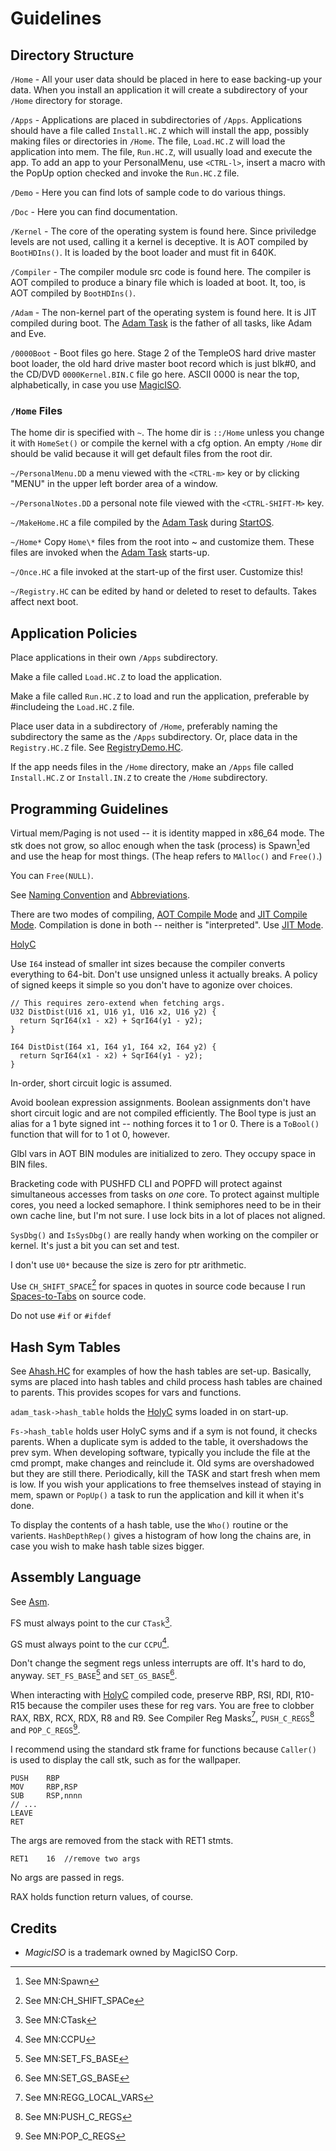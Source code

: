 # Guidelines
## Directory Structure

`/Home` - All your user data should be placed in here to ease backing-up your data. When you install an application it will create a subdirectory of your `/Home` directory for storage.

`/Apps` - Applications are placed in subdirectories of `/Apps`. Applications should have a file called `Install.HC.Z` which will install the app, possibly making files or directories in `/Home`. The file, `Load.HC.Z` will load the application into mem. The file, `Run.HC.Z`, will usually load and execute the app. To add an app to your PersonalMenu, use `<CTRL-l>`, insert a macro with the PopUp option checked and invoke the `Run.HC.Z` file.

`/Demo` - Here you can find lots of sample code to do various things.

`/Doc` - Here you can find documentation.

`/Kernel` - The core of the operating system is found here. Since priviledge levels are not used, calling it a kernel is deceptive. It is AOT compiled by `BootHDIns()`. It is loaded by the boot loader and must fit in 640K.

`/Compiler` - The compiler module src code is found here. The compiler is AOT compiled to produce a binary file which is loaded at boot. It, too, is AOT compiled by `BootHDIns()`.

`/Adam` - The non-kernel part of the operating system is found here. It is JIT compiled during boot. The [Adam Task](./Glossary.md) is the father of all tasks, like Adam and Eve.

`/0000Boot` - Boot files go here. Stage 2 of the TempleOS hard drive master boot loader, the old hard drive master boot record which is just blk#0, and the CD/DVD `0000Kernel.BIN.C` file go here. ASCII 0000 is near the top, alphabetically, in case you use [MagicISO](http://www.magiciso.com).

### `/Home` Files

The home dir is specified with `~`. The home dir is `::/Home` unless you change it with `HomeSet()` or compile the kernel with a cfg option. An empty `/Home` dir should be valid because it will get default files from the root dir. 

`~/PersonalMenu.DD` a menu viewed with the `<CTRL-m>` key or by clicking "MENU" in the upper left border area of a window.

`~/PersonalNotes.DD` a personal note file viewed with the `<CTRL-SHIFT-M>` key.

`~/MakeHome.HC` a file compiled by the [Adam Task](./Glossary.md) during [StartOS](https://github.com/cia-foundation/TempleOS/blob/c26482bb6ad3f80106d28504ec5db3c6a360732c/StartOS.HC).

`~/Home*` Copy `Home\*` files from the root into ~ and customize them. These files are invoked when the [Adam Task](./Glossary.md) starts-up.

`~/Once.HC` a file invoked at the start-up of the first user. Customize this!

`~/Registry.HC` can be edited by hand or deleted to reset to defaults. Takes affect next boot.



## Application Policies

Place applications in their own `/Apps` subdirectory.

Make a file called `Load.HC.Z` to load the application.

Make a file called `Run.HC.Z` to load and run the application, preferable by #includeing the `Load.HC.Z` file.

Place user data in a subdirectory of `/Home`, preferably naming the subdirectory the same as the `/Apps` subdirectory. Or, place data in the `Registry.HC.Z` file. See [RegistryDemo.HC](https://github.com/cia-foundation/TempleOS/blob/c26482bb6ad3f80106d28504ec5db3c6a360732c/Demo/RegistryDemo.HC).

If the app needs files in the `/Home` directory, make an `/Apps` file called `Install.HC.Z` or `Install.IN.Z` to create the `/Home` subdirectory.
 
## Programming Guidelines

Virtual mem/Paging is not used -- it is identity mapped in x86_64 mode. The stk does not grow, so alloc enough when the task (process) is Spawn[^1]ed and use the heap for most things. (The heap refers to `MAlloc()` and `Free()`.)

You can `Free(NULL)`.

See [Naming Convention](./Glossary.md) and [Abbreviations](./Glossary.md).

There are two modes of compiling, [AOT Compile Mode](./Glossary.md) and [JIT Compile Mode](./Glossary.md). Compilation is done in both -- neither is "interpreted". Use [JIT Mode](./Glossary.md).

[HolyC](./HolyC.md)

Use `I64` instead of smaller int sizes because the compiler converts everything to 64-bit. Don't use unsigned unless it actually breaks. A policy of signed keeps it simple so you don't have to agonize over choices.

```holyc
// This requires zero-extend when fetching args.
U32 DistDist(U16 x1, U16 y1, U16 x2, U16 y2) {
  return SqrI64(x1 - x2) + SqrI64(y1 - y2);
}

I64 DistDist(I64 x1, I64 y1, I64 x2, I64 y2) {
  return SqrI64(x1 - x2) + SqrI64(y1 - y2);
}
```
In-order, short circuit logic is assumed.

Avoid boolean expression assignments. Boolean assignments don't have short circuit logic and are not compiled efficiently. The Bool type is just an alias for a 1 byte signed int -- nothing forces it to 1 or 0. There is a `ToBool()` function that will for to 1 ot 0, however.

Glbl vars in AOT BIN modules are initialized to zero. They occupy space in BIN files.

Bracketing code with PUSHFD CLI and POPFD will protect against simultaneous accesses from tasks on *one* core. To protect against multiple cores, you need a locked semaphore. I think semiphores need to be in their own cache line, but I'm not sure. I use lock bits in a lot of places not aligned.

`SysDbg()` and `IsSysDbg()` are really handy when working on the compiler or kernel. It's just a bit you can set and test.

I don't use `U0*` because the size is zero for ptr arithmetic.

Use `CH_SHIFT_SPACE`[^2] for spaces in quotes in source code because I run [Spaces-to-Tabs](https://github.com/cia-foundation/TempleOS/blob/c26482bb6ad3f80106d28504ec5db3c6a360732c/Adam/Opt/Utils/StrUtils.HC) on source code.

Do not use `#if` or `#ifdef`

## Hash Sym Tables

See [Ahash.HC](https://github.com/cia-foundation/TempleOS/blob/c26482bb6ad3f80106d28504ec5db3c6a360732c/Adam/AHash.HC) for examples of how the hash tables are set-up. Basically, syms are placed into hash tables and child process hash tables are chained to parents. This provides scopes for vars and functions.

`adam_task->hash_table` holds the [HolyC](./HolyC.md) syms loaded in on start-up.

`Fs->hash_table` holds user HolyC syms and if a sym is not found, it checks parents. When a duplicate sym is added to the table, it overshadows the prev sym. When developing software, typically you include the file at the cmd prompt, make changes and reinclude it. Old syms are overshadowed but they are still there. Periodically, kill the TASK and start fresh when mem is low. If you wish your applications to free themselves instead of staying in mem, spawn or `PopUp()` a task to run the application and kill it when it's done.

To display the contents of a hash table, use the `Who()` routine or the varients. `HashDepthRep()` gives a histogram of how long the chains are, in case you wish to make hash table sizes bigger.

## Assembly Language

See [Asm](./Asm.md).

FS must always point to the cur `CTask`[^3].

GS must always point to the cur `CCPU`[^4].

Don't change the segment regs unless interrupts are off. It's hard to do, anyway. `SET_FS_BASE`[^5] and `SET_GS_BASE`[^6].

When interacting with [HolyC](./HolyC.md) compiled code, preserve RBP, RSI, RDI, R10-R15 because the compiler uses these for reg vars. You are free to clobber RAX, RBX, RCX, RDX, R8 and R9. See Compiler Reg Masks[^7], `PUSH_C_REGS`[^8] and `POP_C_REGS`[^9].

I recommend using the standard stk frame for functions because `Caller()` is used to display the call stk, such as for the wallpaper.
```holyc
PUSH    RBP
MOV     RBP,RSP
SUB     RSP,nnnn
// ...
LEAVE
RET
```

The args are removed from the stack with RET1 stmts.
```holyc
RET1	16	//remove two args
```
No args are passed in regs.

RAX holds function return values, of course.

## Credits
  - _MagicISO_ is a trademark owned by MagicISO Corp.

[^1]: See MN:Spawn

[^2]: See MN:CH_SHIFT_SPACe

[^3]: See MN:CTask

[^4]: See MN:CCPU

[^5]: See MN:SET_FS_BASE

[^6]: See MN:SET_GS_BASE

[^7]: See MN:REGG_LOCAL_VARS

[^8]: See MN:PUSH_C_REGS

[^9]: See MN:POP_C_REGS
